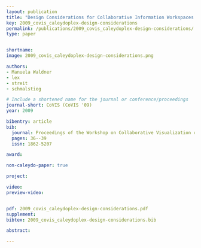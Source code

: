 ```yaml
---
layout: publication
title: "Design Considerations for Collaborative Information Workspaces in Multi-Display Environments"
key: 2009_covis_caleydoplex-design-considerations
permalink: /publications/2009_covis_caleydoplex-design-considerations/
type: paper


shortname:
image: 2009_covis_caleydoplex-design-considerations.png

authors:
- Manuela Waldner
- lex
- streit
- schmalstieg

# Include a shortened name for the journal or conference/proceedings
journal-short: CoVIS (CoVIS '09)
year: 2009

bibentry: article
bib:
  journal: Proceedings of the Workshop on Collaborative Visualization on Interactive Surfaces (CoVIS '09), in conjunction with VisWeek
  pages: 36--39
  issn: 1862-5207

award:  

non-caleydo-paper: true

project:

video:
preview-video:


pdf: 2009_covis_caleydoplex-design-considerations.pdf
supplement:
bibtex: 2009_covis_caleydoplex-design-considerations.bib

abstract: 

---
```



